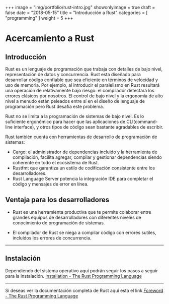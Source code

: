 +++
image = "img/portfolio/rust-intro.jpg"
showonlyimage = true
draft = false
date = "2018-05-15"
title = "Introducción a Rust"
categories = [ "programming" ]
weight = 5
+++

#  Acercamiento a Rust
## Introducción
Rust es un lenguaje de programación que trabaja con detalles de bajo nivel, representación de datos y concurrencia. Rust esta diseñado para desarrollar código confiable que sea eficiente en términos de velocidad y uso de memoria. Por ejemplo, al introducir el paralelismo en Rust resultará una operación de relativamente bajo riesgo: el compilador detectará los errores clásicos por nosotros. 
El control de bajo nivel y la ergonomía de alto nivel a menudo están peleados entre sí en el diseño de lenguaje de programación pero Rust desafía este problema. 

Rust no se limita a la programación de sistemas de bajo nivel. Es lo suficiente ergonómico para hacer que las aplicaciones de CLI(command-line interface), y otros tipos de código sean bastante agradables de escribir.

Rust también cuenta con herramientas de desarrollo de programación de sistemas:
- Cargo: el administrador de dependencias incluido y la herramienta de compilación, facilita agregar, compilar y gestionar dependencias siendo coherente en todo el ecosistema de Rust.
- Rustfmt que garantiza un estilo de codificación consistente entre los desarrolladores.
- Rust Language Server potencia la integración IDE para completar el código y mensajes de error en línea.

## Ventaja para los desarrolladores

- Rust es una herramienta productiva que te permite colaborar entre grandes equipos de desarrolladores con diferentes niveles de conocimiento de programación de sistemas. 

- El compilador de Rust  se niega a compilar código con errores sutiles, incluidos los errores de concurrencia. 

---
## Instalación
Dependiendo del sistema operativo aquí podrán seguir los pasos a seguir para la instalación.
[Installation - The Rust Programming Language](https://doc.rust-lang.org/book/second-edition/ch01-01-installation.html)

---

Si deseas ver la documentación completa de Rust aquí esta el link [Foreword - The Rust Programming Language](https://doc.rust-lang.org/book/second-edition/index.html)